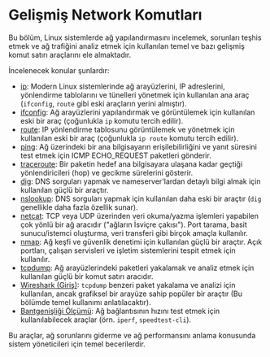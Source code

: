 # Gelişmiş Network Komutları

Bu bölüm, Linux sistemlerde ağ yapılandırmasını incelemek, sorunları teşhis etmek ve ağ trafiğini analiz etmek için kullanılan temel ve bazı gelişmiş komut satırı araçlarını ele almaktadır.

İncelenecek konular şunlardır:

*   [ip](ip.md): Modern Linux sistemlerinde ağ arayüzlerini, IP adreslerini, yönlendirme tablolarını ve tünelleri yönetmek için kullanılan ana araç (`ifconfig`, `route` gibi eski araçların yerini almıştır).
*   [ifconfig](ifconfig.md): Ağ arayüzlerini yapılandırmak ve görüntülemek için kullanılan eski bir araç (çoğunlukla `ip` komutu tercih edilir).
*   [route](route.md): IP yönlendirme tablosunu görüntülemek ve yönetmek için kullanılan eski bir araç (çoğunlukla `ip route` komutu tercih edilir).
*   [ping](ping.md): Ağ üzerindeki bir ana bilgisayarın erişilebilirliğini ve yanıt süresini test etmek için ICMP ECHO_REQUEST paketleri gönderir.
*   [traceroute](traceroute.md): Bir paketin hedef ana bilgisayara ulaşana kadar geçtiği yönlendiricileri (hop) ve gecikme sürelerini gösterir.
*   [dig](dig.md): DNS sorguları yapmak ve nameserver'lardan detaylı bilgi almak için kullanılan güçlü bir araçtır.
*   [nslookup](nslookup.md): DNS sorguları yapmak için kullanılan daha eski bir araçtır (`dig` genellikle daha fazla özellik sunar).
*   [netcat](netcat.md): TCP veya UDP üzerinden veri okuma/yazma işlemleri yapabilen çok yönlü bir ağ aracıdır ("ağların İsviçre çakısı"). Port tarama, basit sunucu/istemci oluşturma, veri transferi gibi birçok amaçla kullanılır.
*   [nmap](nmap.md): Ağ keşfi ve güvenlik denetimi için kullanılan güçlü bir araçtır. Açık portları, çalışan servisleri ve işletim sistemlerini tespit etmek için kullanılır.
*   [tcpdump](tcpdump.md): Ağ arayüzlerindeki paketleri yakalamak ve analiz etmek için kullanılan güçlü bir komut satırı aracıdır.
*   [Wireshark (Giriş)](wireshark.md): `tcpdump` benzeri paket yakalama ve analizi için kullanılan, ancak grafiksel bir arayüze sahip popüler bir araçtır (Bu bölümde temel kullanımı anlatılacaktır).
*   [Bantgenişliği Ölçümü](bantgenisligi-oelcuemue.md): Ağ bağlantısının hızını test etmek için kullanılabilecek araçlar (örn. `iperf`, `speedtest-cli`).

Bu araçlar, ağ sorunlarını giderme ve ağ performansını anlama konusunda sistem yöneticileri için temel becerilerdir.
